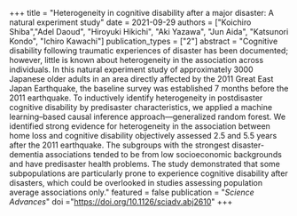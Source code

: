 +++
title = "Heterogeneity in cognitive disability after a major disaster: A natural experiment study"
date = 2021-09-29
authors = ["Koichiro Shiba","Adel Daoud", "Hiroyuki Hikichi", "Aki Yazawa", "Jun Aida", "Katsunori Kondo", "Ichiro Kawachi"]
publication_types = ["2"]
abstract = "Cognitive disability following traumatic experiences of disaster has been documented; however, little is known about heterogeneity in the association across individuals. In this natural experiment study of approximately 3000 Japanese older adults in an area directly affected by the 2011 Great East Japan Earthquake, the baseline survey was established 7 months before the 2011 earthquake. To inductively identify heterogeneity in postdisaster cognitive disability by predisaster characteristics, we applied a machine learning–based causal inference approach—generalized random forest. We identified strong evidence for heterogeneity in the association between home loss and cognitive disability objectively assessed 2.5 and 5.5 years after the 2011 earthquake. The subgroups with the strongest disaster-dementia associations tended to be from low socioeconomic backgrounds and have predisaster health problems. The study demonstrated that some subpopulations are particularly prone to experience cognitive disability after disasters, which could be overlooked in studies assessing population average associations only."
featured = false
publication = "*Science Advances*"
doi ="https://doi.org/10.1126/sciadv.abj2610"
+++
